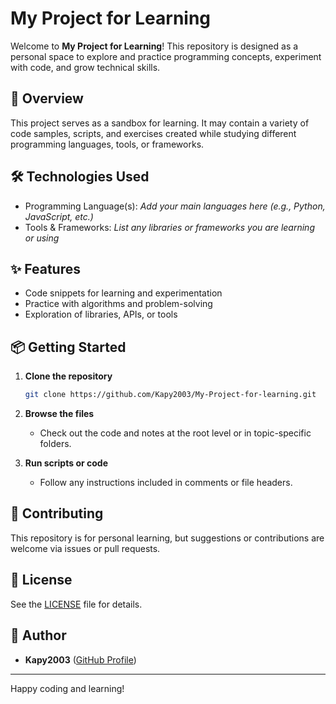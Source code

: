# My Project for Learning

Welcome to **My Project for Learning**! This repository is designed as a personal space to explore and practice programming concepts, experiment with code, and grow technical skills.

## 🚀 Overview

This project serves as a sandbox for learning. It may contain a variety of code samples, scripts, and exercises created while studying different programming languages, tools, or frameworks.

## 🛠️ Technologies Used

- Programming Language(s): _Add your main languages here (e.g., Python, JavaScript, etc.)_
- Tools & Frameworks: _List any libraries or frameworks you are learning or using_

## ✨ Features

- Code snippets for learning and experimentation
- Practice with algorithms and problem-solving
- Exploration of libraries, APIs, or tools

## 📦 Getting Started

1. **Clone the repository**
   ```bash
   git clone https://github.com/Kapy2003/My-Project-for-learning.git
   ```
2. **Browse the files**
   - Check out the code and notes at the root level or in topic-specific folders.

3. **Run scripts or code**
   - Follow any instructions included in comments or file headers.

## 🤝 Contributing

This repository is for personal learning, but suggestions or contributions are welcome via issues or pull requests.

## 📄 License

See the [LICENSE](LICENSE) file for details.

## 📝 Author

- **Kapy2003** ([GitHub Profile](https://github.com/Kapy2003))

---

Happy coding and learning!
